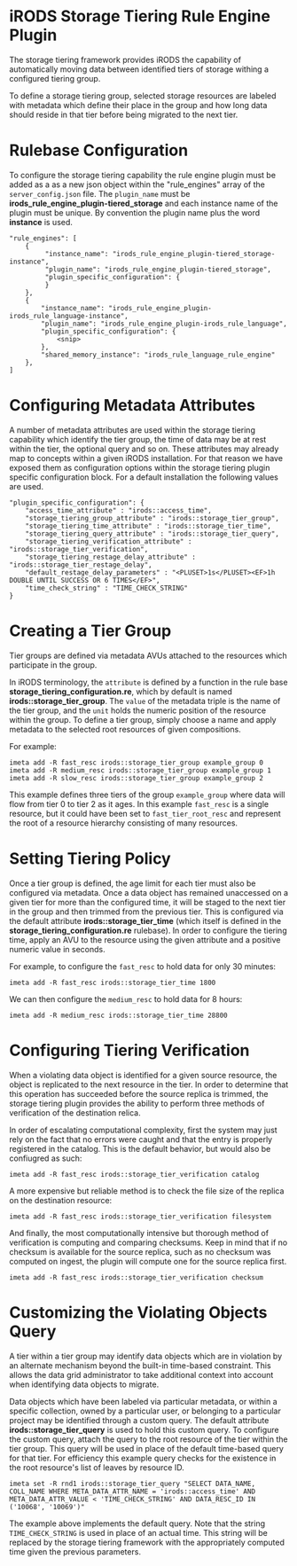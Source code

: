 # **iRODS Storage Tiering Rule Engine Plugin**

The storage tiering framework provides iRODS the capability of automatically moving data between identified tiers of storage withing a configured tiering group.

To define a storage tiering group, selected storage resources are labeled with metadata which define their place in the group and how long data should reside in that tier before being migrated to the next tier.

# **Rulebase Configuration**

To configure the storage tiering capability the rule engine plugin must be added as a as a new json object within the "rule_engines" array of the ```server_config.json``` file.  The ```plugin_name``` must be **irods_rule_engine_plugin-tiered_storage** and each instance name of the plugin must be unique.  By convention the plugin name plus the word **instance** is used.
```
"rule_engines": [
    {
         "instance_name": "irods_rule_engine_plugin-tiered_storage-instance",
         "plugin_name": "irods_rule_engine_plugin-tiered_storage",
         "plugin_specific_configuration": {
         }
    },
    {    
        "instance_name": "irods_rule_engine_plugin-irods_rule_language-instance",
        "plugin_name": "irods_rule_engine_plugin-irods_rule_language",
        "plugin_specific_configuration": {  
            <snip>
        },
        "shared_memory_instance": "irods_rule_language_rule_engine"
    },
]
```
# **Configuring Metadata Attributes**
A number of metadata attributes are used within the storage tiering capability which identify the tier group, the time of data may be at rest within the tier, the optional query and so on.  These attributes may already map to concepts within a given iRODS installation.  For that reason we have exposed them as configuration options within the storage tiering plugin specific configuration block.  For a default installation the following values are used.

```
"plugin_specific_configuration": {
    "access_time_attribute" : "irods::access_time",
    "storage_tiering_group_attribute" : "irods::storage_tier_group",
    "storage_tiering_time_attribute" : "irods::storage_tier_time",
    "storage_tiering_query_attribute" : "irods::storage_tier_query",
    "storage_tiering_verification_attribute" : "irods::storage_tier_verification",
    "storage_tiering_restage_delay_attribute" : "irods::storage_tier_restage_delay",
    "default_restage_delay_parameters" : "<PLUSET>1s</PLUSET><EF>1h DOUBLE UNTIL SUCCESS OR 6 TIMES</EF>",
    "time_check_string" : "TIME_CHECK_STRING"
}
```
# **Creating a Tier Group**
 
Tier groups are defined via metadata AVUs attached to the resources which participate in the group.

In iRODS terminology, the `attribute` is defined by a function in the rule base **storage_tiering_configuration.re**, which by default is named **irods::storage_tier_group**.  The `value` of the metadata triple is the name of the tier group, and the `unit` holds the numeric position of the resource within the group.  To define a tier group, simply choose a name and apply metadata to the selected root resources of given compositions.

For example:
```
imeta add -R fast_resc irods::storage_tier_group example_group 0
imeta add -R medium_resc irods::storage_tier_group example_group 1
imeta add -R slow_resc irods::storage_tier_group example_group 2 
```

This example defines three tiers of the group `example_group` where data will flow from tier 0 to tier 2 as it ages.  In this example `fast_resc` is a single resource, but it could have been set to `fast_tier_root_resc` and represent the root of a resource hierarchy consisting of many resources.


# **Setting Tiering Policy**

Once a tier group is defined, the age limit for each tier must also be configured via metadata.  Once a data object has remained unaccessed on a given tier for more than the configured time, it will be staged to the next tier in the group and then trimmed from the previous tier.  This is configured via the default attribute **irods::storage_tier_time** (which itself is defined in the **storage_tiering_configuration.re** rulebase).  In order to configure the tiering time, apply an AVU to the resource using the given attribute and a positive numeric value in seconds.

For example, to configure the `fast_resc` to hold data for only 30 minutes:
```
imeta add -R fast_resc irods::storage_tier_time 1800
```
We can then configure the `medium_resc` to hold data for 8 hours:
```
imeta add -R medium_resc irods::storage_tier_time 28800
```

# **Configuring Tiering Verification**

When a violating data object is identified for a given source resource, the object is replicated to the next resource in the tier.  In order to determine that this operation has succeeded before the source replica is trimmed, the storage tiering plugin provides the ability to perform three methods of verification of the destination relica.

In order of escalating computational complexity, first the system may just rely on the fact that no errors were caught and that the entry is properly registered in the catalog.  This is the default behavior, but would also be confiugred as such:
```
imeta add -R fast_resc irods::storage_tier_verification catalog
```

A more expensive but reliable method is to check the file size of the replica on the destination resource:
```
imeta add -R fast_resc irods::storage_tier_verification filesystem
```

And finally, the most computationally intensive but thorough method of verification is computing and comparing checksums.  Keep in mind that if no checksum is available for the source replica, such as no checksum was computed on ingest, the plugin will compute one for the source replica first.
```
imeta add -R fast_resc irods::storage_tier_verification checksum
```

# **Customizing the Violating Objects Query**

A tier within a tier group may identify data objects which are in violation by an alternate mechanism beyond the built-in time-based constraint.  This allows the data grid administrator to take additional context into account when identifying data objects to migrate.

Data objects which have been labeled via particular metadata, or within a specific collection, owned by a particular user, or belonging to a particular project may be identified through a custom query.  The default attribute **irods::storage_tier_query** is used to hold this custom query.  To configure the custom query, attach the query to the root resource of the tier within the tier group.  This query will be used in place of the default time-based query for that tier.  For efficiency this example query checks for the existence in the root resource's list of leaves by resource ID.

```
imeta set -R rnd1 irods::storage_tier_query "SELECT DATA_NAME, COLL_NAME WHERE META_DATA_ATTR_NAME = 'irods::access_time' AND META_DATA_ATTR_VALUE < 'TIME_CHECK_STRING' AND DATA_RESC_ID IN ('10068', '10069')"
```

The example above implements the default query.  Note that the string `TIME_CHECK_STRING` is used in place of an actual time.  This string will be replaced by the storage tiering framework with the appropriately computed time given the previous parameters.
